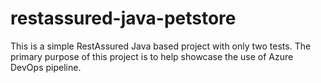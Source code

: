 # restassured-java-petstore
This is a simple RestAssured Java based project with only two tests. The primary purpose of this project is to help showcase the use of Azure DevOps pipeline.
